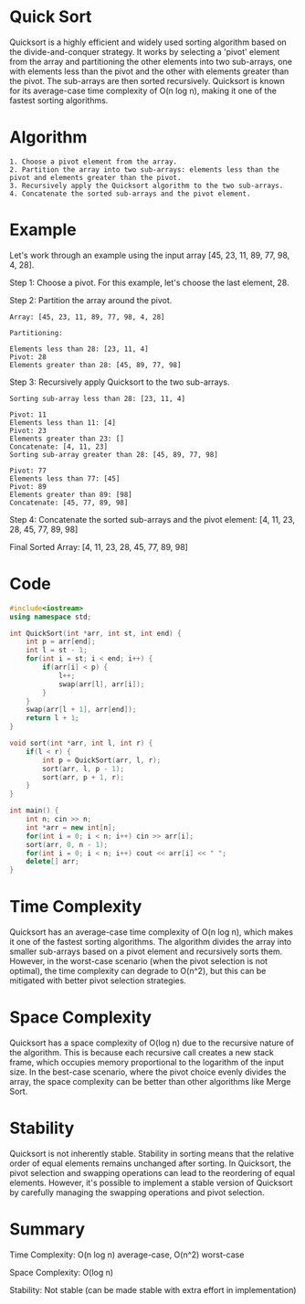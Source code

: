 # Quick Sort
Quicksort is a highly efficient and widely used sorting algorithm based on the divide-and-conquer strategy. It works by selecting a 'pivot' element from the array and partitioning the other elements into two sub-arrays, one with elements less than the pivot and the other with elements greater than the pivot. The sub-arrays are then sorted recursively. Quicksort is known for its average-case time complexity of O(n log n), making it one of the fastest sorting algorithms.

# Algorithm
    1. Choose a pivot element from the array.
    2. Partition the array into two sub-arrays: elements less than the pivot and elements greater than the pivot.
    3. Recursively apply the Quicksort algorithm to the two sub-arrays.
    4. Concatenate the sorted sub-arrays and the pivot element.

# Example
Let's work through an example using the input array [45, 23, 11, 89, 77, 98, 4, 28].

Step 1: Choose a pivot. For this example, let's choose the last element, 28.

Step 2: Partition the array around the pivot.

    Array: [45, 23, 11, 89, 77, 98, 4, 28]
    
    Partitioning:
    
    Elements less than 28: [23, 11, 4]
    Pivot: 28
    Elements greater than 28: [45, 89, 77, 98]

Step 3: Recursively apply Quicksort to the two sub-arrays.

    Sorting sub-array less than 28: [23, 11, 4]
    
    Pivot: 11
    Elements less than 11: [4]
    Pivot: 23
    Elements greater than 23: []
    Concatenate: [4, 11, 23]
    Sorting sub-array greater than 28: [45, 89, 77, 98]
    
    Pivot: 77
    Elements less than 77: [45]
    Pivot: 89
    Elements greater than 89: [98]
    Concatenate: [45, 77, 89, 98]
    
Step 4: Concatenate the sorted sub-arrays and the pivot element: [4, 11, 23, 28, 45, 77, 89, 98]

Final Sorted Array: [4, 11, 23, 28, 45, 77, 89, 98]

# Code
```cpp
#include<iostream>
using namespace std;

int QuickSort(int *arr, int st, int end) {
    int p = arr[end];
    int l = st - 1;
    for(int i = st; i < end; i++) {
        if(arr[i] < p) {
            l++;
            swap(arr[l], arr[i]);
        }
    }
    swap(arr[l + 1], arr[end]);
    return l + 1;
}

void sort(int *arr, int l, int r) {
    if(l < r) {
        int p = QuickSort(arr, l, r);
        sort(arr, l, p - 1);
        sort(arr, p + 1, r);
    }
}

int main() {
    int n; cin >> n;
    int *arr = new int[n];
    for(int i = 0; i < n; i++) cin >> arr[i];
    sort(arr, 0, n - 1);
    for(int i = 0; i < n; i++) cout << arr[i] << " ";
    delete[] arr;
}
```

# Time Complexity
Quicksort has an average-case time complexity of O(n log n), which makes it one of the fastest sorting algorithms. The algorithm divides the array into smaller sub-arrays based on a pivot element and recursively sorts them. However, in the worst-case scenario (when the pivot selection is not optimal), the time complexity can degrade to O(n^2), but this can be mitigated with better pivot selection strategies.

# Space Complexity
Quicksort has a space complexity of O(log n) due to the recursive nature of the algorithm. This is because each recursive call creates a new stack frame, which occupies memory proportional to the logarithm of the input size. In the best-case scenario, where the pivot choice evenly divides the array, the space complexity can be better than other algorithms like Merge Sort.

# Stability
Quicksort is not inherently stable. Stability in sorting means that the relative order of equal elements remains unchanged after sorting. In Quicksort, the pivot selection and swapping operations can lead to the reordering of equal elements. However, it's possible to implement a stable version of Quicksort by carefully managing the swapping operations and pivot selection.

# Summary
Time Complexity: O(n log n) average-case, O(n^2) worst-case

Space Complexity: O(log n)

Stability: Not stable (can be made stable with extra effort in implementation)

